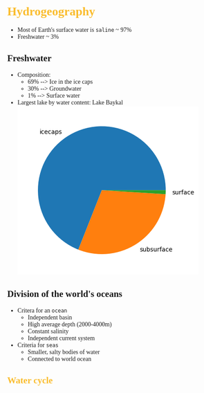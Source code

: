 <span style="font-family:'cascadia code'">

# <span style="color:#fabd2f">Hydrogeography
- Most of Earth's surface water is `saline` ~ 97%
- Freshwater ~ 3%

## Freshwater
- Composition:
  - 69% --> Ice in the ice caps
  - 30% --> Groundwater
  - 1% --> Surface water
- Largest lake by water content: Lake Baykal
![](output.png)

## Division of the world's oceans
- Critera for an `ocean`
  - Independent basin
  - High average depth (2000-4000m)
  - Constant salinity
  - Independent current system
- Criteria for `seas`
  - Smaller, salty bodies of water
  - Connected to world ocean

## <span style="color:#fabd2f">Water cycle
